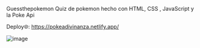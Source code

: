   Guessthepokemon
 Quiz de pokemon hecho con HTML, CSS , JavaScript y la Poke Api 



Deploy🌐: https://pokeadivinanza.netlify.app/


![image](https://github.com/Doc1325/Guessthepokemon/assets/57734968/04a0dee5-d7c9-452b-aab8-e999c5843136)

